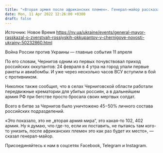 ```yaml
---
title: "«Вторая армия после африканских племен». Генерал-майор рассказал о зверствах российских оккупантов в Чернигове"
date: Mon, 11 Apr 2022 12:26:00 +0300
draft: false
---
```

Источник: Новое Время https://nv.ua/ukraine/events/general-mayor-rasskazal-o-zverstvah-rossiyskih-okkupantov-v-chernigove-novosti-ukrainy-50232860.html


Война России против Украины — главные события 11 апреля

По его словам, Чернигов одним из первых почувствовал приход российских оккупантов: 24 февраля в 4 утра на город упали первые ракеты и авиабомбы. И уже через несколько часов ВСУ вступили в бой с противником.

Николюк также сообщил, что в селах Черниговской области работали передвижные крематории для убитых россиян, а в дальнейшем армия РФ при бегстве просто бросала своих мертвых солдат.

Всего в битве за Чернигов было уничтожено 45−50% личного состава российских подразделений.

«Это показало, это не „вторая армия мира“, это какая-то 102, 402 армия. Ну я думаю, что где-то, если их поставить, не пытаясь там кого-то унизить, после африканских племен это как раз будет их место», — сказал генерал-майор.

Присоединяйтесь к нам в соцсетях Facebook, Telegram и Instagram.
